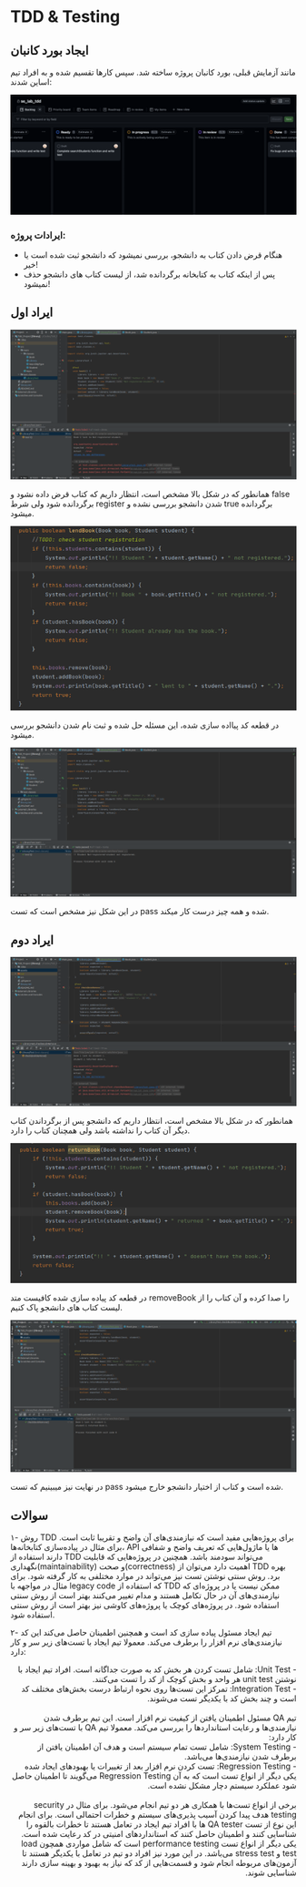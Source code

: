 # TDD & Testing


## ایجاد بورد کانبان
مانند آزمایش قبلی، بورد کانبان پروژه ساخته شد. سپس کارها تقسیم شده و به افراد تیم اساین شدند:

<img src="./assets/kanban.png">

### ایرادات پروژه:

+ هنگام قرض دادن کتاب به دانشجو، بررسی نمیشود که دانشجو ثبت شده است یا خیر!
+ پس از اینکه کتاب به کتابخانه برگردانده شد، از لیست کتاب های دانشجو حذف نمیشود!

## ایراد اول

<img src="./assets/bugs/1.png">

همانطور که در شکل بالا مشخص است، انتظار داریم که کتاب قرض داده نشود و false برگردانده شود ولی شرط register شدن دانشجو
بررسی نشده و true برگردانده میشود.

<img src="./assets/bugs/2.png">

در قطعه کد پیااده سازی شده، این مسئله حل شده و ثبت نام شدن دانشجو بررسی میشود.

<img src="./assets/bugs/3.png">

در این شکل نیز مشخص است که تست pass شده و همه چیز درست کار میکند.

## ایراد دوم

<img src="./assets/bugs/4.png">

همانطور که در شکل بالا مشخص است، انتظار داریم که دانشجو پس از برگرداندن کتاب دیگر آن کتاب را نداشته باشد ولی همچنان کتاب
را دارد.

<img src="./assets/bugs/5.png">

در قطعه کد پیاده سازی شده کافیست متد removeBook را صدا کرده و آن کتاب را از لیست کتاب های دانشجو پاک کنیم.

<img src="./assets/bugs/6.png">

در نهایت نیز میبینیم که تست pass شده است و کتاب از اختیار دانشجو خارج میشود.

## سوالات
  
۱- روش TDD برای پروژه‌هایی مفید است که نیازمندی‌های آن واضح و تقریبا ثابت است. برای مثال در پیاده‌سازی کتابخانه‌ها، API ها یا ماژول‌هایی که تعریف واضح و شفافی دارند استفاده از TDD می‌تواند سودمند باشد. همچنین در پروژه‌هایی که قابلیت نگهداری(maintainability) و صحت(correctness) اهمیت دارد می‌توان از TDD بهره برد.
روش سنتی نوشتن تست نیز می‌تواند در موارد مختلفی به کار گرفته شود. برای مثال در مواجهه با legacy code که استفاده از TDD ممکن نیست یا در پروژه‌‌ای که نیازمندی‌های آن در حال تکامل هستند و مدام تغییر می‌کنند بهتر است از روش سنتی استفاده شود. در پروژه‌های کوچک یا پروژه‌های کاوشی نیز بهتر است از روش سنتی استفاده شود.

۲- تیم ایجاد مسئول پیاده سازی کد است و همچنین اطمینان حاصل می‌کند این کد نیازمندی‌‌های نرم افزار را برطرف می‌کند. معمولا تیم ایجاد با تست‌های زیر سر و کار دارد:
<div dir="rtl">
- Unit Test: شامل تست کردن هر بخش کد به صورت جداگانه است. افراد تیم ایجاد با نوشتن unit test هر واحد و بخش کوچک از کد را تست می‌کنند.
  <br/>
- Integration Test: تمرکز این تست‌ها روی نحوه ارتباط درست بخش‌های مختلف کد است و چند بخش کد با یکدیگر تست می‌شوند.
  <br/>
  <br/>
  تیم QA مسئول اطمینان یافتن از کیفیت نرم افزار است. این تیم برطرف شدن نیازمندی‌ها و رعایت استانداردها را بررسی می‌کند. معمولا تیم QA با تست‌های زیر سر و کار دارد:

</div>


<div dir="rtl">
- System Testing: شامل تست تمام سیستم است و هدف آن اطمینان یافتن از برطرف شدن نیازمندی‌ها می‌باشد.
  <br/>
- Regression Testing: تست کردن نرم افزار بعد از تغییرات یا بهبود‌های ایجاد شده یکی دیگر از انواع تست است که به آن Regression Testing می‌گویند تا اطمینان حاصل شود عملکرد سیستم دچار مشکل نشده است.
  <br/>
  <br/>
  برخی از انواع تست‌ها با همکاری هر دو تیم انجام می‌شود. برای مثال در security testing هدف پیدا کردن آسیب پذیری‌های سیستم و خطرات احتمالی است. برای انجام این نوع از تست QA tester ها با افراد تیم ایجاد در تعامل هستند تا خطرات بالقوه را شناسایی کنند و اطمینان حاصل کنند که استانداردهای امنیتی در کد رعایت شده است. یکی دیگر از انواع تست performance testing است که شامل مواردی همچون load test و stress test می‌باشد. در این مورد نیز افراد دو تیم در تعامل با یکدیگر هستند تا آزمون‌های مربوطه انجام شود و قسمت‌هایی از کد که نیاز به بهبود و بهینه سازی دارند شناسایی شوند.

</div>



